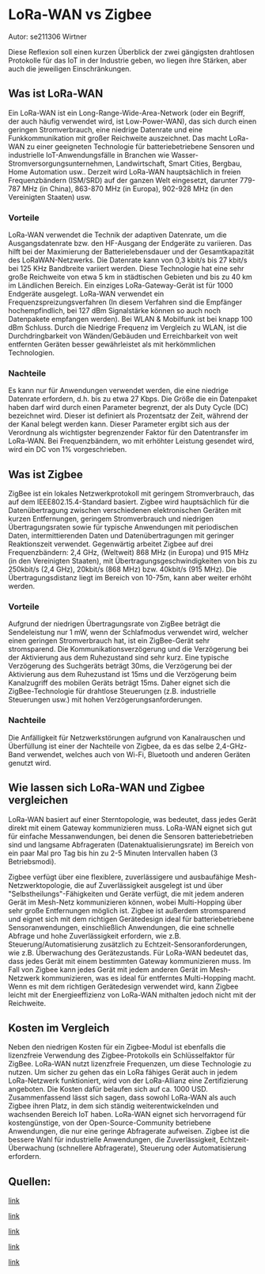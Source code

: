 # LoRa-WAN vs Zigbee

Autor: se211306 Wirtner

Diese Reflexion soll einen kurzen Überblick der zwei gängigsten drahtlosen Protokolle für das IoT in der Industrie geben, wo liegen ihre Stärken, aber auch die jeweiligen Einschränkungen.

## Was ist LoRa-WAN
Ein LoRa-WAN ist ein Long-Range-Wide-Area-Network (oder ein Begriff, der auch häufig verwendet wird, ist Low-Power-WAN), das sich durch einen geringen Stromverbrauch, eine niedrige Datenrate und eine Funkkommunikation mit großer Reichweite auszeichnet. Das macht LoRa-WAN zu einer geeigneten Technologie für batteriebetriebene Sensoren und industrielle IoT-Anwendungsfälle in Branchen wie Wasser-Stromversorgungsunternehmen, Landwirtschaft, Smart Cities, Bergbau, Home Automation usw.. Derzeit wird LoRa-WAN hauptsächlich in freien Frequenzbändern (ISM/SRD) auf der ganzen Welt eingesetzt, darunter 779-787 MHz (in China), 863-870 MHz (in Europa), 902-928 MHz (in den Vereinigten Staaten) usw.

### Vorteile
LoRa-WAN verwendet die Technik der adaptiven Datenrate, um die Ausgangsdatenrate bzw. den HF-Ausgang der Endgeräte zu variieren. Das hilft bei der Maximierung der Batterielebensdauer und der Gesamtkapazität des LoRaWAN-Netzwerks. Die Datenrate kann von 0,3 kbit/s bis 27 kbit/s bei 125 KHz Bandbreite variiert werden. Diese Technologie hat eine sehr große Reichweite von etwa 5 km in städtischen Gebieten und bis zu 40 km im Ländlichen Bereich. Ein einziges LoRa-Gateway-Gerät ist für 1000 Endgeräte ausgelegt.
LoRa-WAN verwendet ein Frequenzspreizungsverfahren (In diesem Verfahren sind die Empfänger hochempfindlich, bei 127 dBm Signalstärke können so auch noch Datenpakete empfangen werden). Bei WLAN & Mobilfunk ist bei knapp 100 dBm Schluss. Durch die Niedrige Frequenz im Vergleich zu WLAN, ist die Durchdringbarkeit von Wänden/Gebäuden und Erreichbarkeit von weit entfernten Geräten besser gewährleistet als mit herkömmlichen Technologien.

### Nachteile
Es kann nur für Anwendungen verwendet werden, die eine niedrige Datenrate erfordern, d.h. bis zu etwa 27 Kbps. Die Größe die ein Datenpaket haben darf wird durch einen Parameter begrenzt, der als Duty Cycle (DC) bezeichnet wird. Dieser ist definiert als Prozentsatz der Zeit, während der der Kanal belegt werden kann. Dieser Parameter ergibt sich aus der Verordnung als wichtigster begrenzender Faktor für den Datentransfer im LoRa-WAN. Bei Frequenzbändern, wo mit erhöhter Leistung gesendet wird, wird ein DC von 1% vorgeschrieben.

## Was ist Zigbee
ZigBee ist ein lokales Netzwerkprotokoll mit geringem Stromverbrauch, das auf dem IEEE802.15.4-Standard basiert. Zigbee wird hauptsächlich für die Datenübertragung zwischen verschiedenen elektronischen Geräten mit kurzen Entfernungen, geringem Stromverbrauch und niedrigen Übertragungsraten sowie für typische Anwendungen mit periodischen Daten, intermittierenden Daten und Datenübertragungen mit geringer Reaktionszeit verwendet.
Gegenwärtig arbeitet Zigbee auf drei Frequenzbändern: 2,4 GHz, (Weltweit) 868 MHz (in Europa) und 915 MHz (in den Vereinigten Staaten), mit Übertragungsgeschwindigkeiten von bis zu 250kbit/s (2,4 GHz), 20kbit/s (868 MHz) bzw. 40kbit/s (915 MHz). Die Übertragungsdistanz liegt im Bereich von 10-75m, kann aber weiter erhöht werden.

### Vorteile
Aufgrund der niedrigen Übertragungsrate von ZigBee beträgt die Sendeleistung nur 1 mW, wenn der Schlafmodus verwendet wird, welcher einen geringen Stromverbrauch hat, ist ein ZigBee-Gerät sehr stromsparend. Die Kommunikationsverzögerung und die Verzögerung bei der Aktivierung aus dem Ruhezustand sind sehr kurz. Eine typische Verzögerung des Suchgeräts beträgt 30ms, die Verzögerung bei der Aktivierung aus dem  Ruhezustand ist 15ms und die Verzögerung beim Kanalzugriff des mobilen Geräts beträgt 15ms. Daher eignet sich die ZigBee-Technologie für drahtlose Steuerungen (z.B. industrielle Steuerungen usw.) mit hohen Verzögerungsanforderungen.

### Nachteile
Die Anfälligkeit für Netzwerkstörungen aufgrund von Kanalrauschen und Überfüllung ist einer der Nachteile von Zigbee, da es das selbe 2,4-GHz-Band verwendet, welches auch von Wi-Fi, Bluetooth und anderen Geräten genutzt wird.

## Wie lassen sich LoRa-WAN und Zigbee vergleichen
LoRa-WAN basiert auf einer Sterntopologie, was bedeutet, dass jedes Gerät direkt mit einem Gateway kommunizieren muss. LoRa-WAN eignet sich gut für einfache Messanwendungen, bei denen die Sensoren batteriebetrieben sind und langsame Abfrageraten (Datenaktualisierungsrate) im Bereich von ein paar Mal pro Tag bis hin zu 2-5 Minuten Intervallen haben (3 Betriebsmodi).

Zigbee verfügt über eine flexiblere, zuverlässigere und ausbaufähige Mesh-Netzwerktopologie, die auf Zuverlässigkeit ausgelegt ist und über "Selbstheilungs"-Fähigkeiten und Geräte verfügt, die mit jedem anderen Gerät im Mesh-Netz kommunizieren können, wobei Multi-Hopping über sehr große Entfernungen möglich ist. Zigbee ist außerdem stromsparend und eignet sich mit dem richtigen Gerätedesign ideal für batteriebetriebene Sensoranwendungen, einschließlich Anwendungen, die eine schnelle Abfrage und hohe Zuverlässigkeit erfordern, wie z.B. Steuerung/Automatisierung zusätzlich zu Echtzeit-Sensoranforderungen, wie z.B. Überwachung des Gerätezustands.
Für LoRa-WAN bedeutet das, dass jedes Gerät mit einem bestimmten Gateway kommunizieren muss. Im Fall von Zigbee kann jedes Gerät mit jedem anderen Gerät im Mesh-Netzwerk kommunizieren, was es ideal für entferntes Multi-Hopping macht. Wenn es mit dem richtigen Gerätedesign verwendet wird, kann Zigbee leicht mit der Energieeffizienz von LoRa-WAN mithalten jedoch nicht mit der Reichweite.

## Kosten im Vergleich

Neben den niedrigen Kosten für ein Zigbee-Modul ist ebenfalls die lizenzfreie Verwendung des Zigbee-Protokolls ein Schlüsselfaktor für ZigBee.
LoRa-WAN nutzt lizenzfreie Frequenzen, um diese Technologie zu nutzen. Um sicher zu gehen das ein LoRa fähiges Gerät auch in jedem LoRa-Netzwerk funktioniert, wird von der LoRa-Allianz eine Zertifizierung angeboten. Die Kosten dafür belaufen sich auf ca. 1000 USD.
Zusammenfassend lässt sich sagen, dass sowohl LoRa-WAN als auch Zigbee ihren Platz, in dem sich ständig weiterentwickelnden und wachsenden Bereich IoT haben. LoRa-WAN eignet sich hervorragend für kostengünstige, von der Open-Source-Community betriebene Anwendungen, die nur eine geringe Abfragerate aufweisen. Zigbee ist die bessere Wahl für industrielle Anwendungen, die Zuverlässigkeit, Echtzeit-Überwachung (schnellere Abfragerate), Steuerung oder Automatisierung erfordern.

## Quellen:

[link](https://www.lora-wan.de/)

[link](https://www.rfwireless-world.com/Terminology/LoRa-vs-Zigbee.html)

[link](https://www.quora.com/What-are-the-pros-and-cons-of-Lora-versus-Zigbee?share=1)

[link](https://www.aeq-web.com/lora-wan-gateway-for-internet-of-things/)

[link](https://de.wikipedia.org/wiki/Long_Range_Wide_Area_Network)
